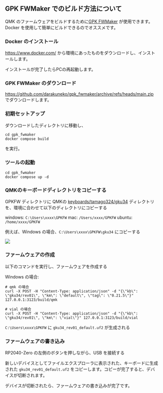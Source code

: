 ## GPK FWMaker でのビルド方法について

QMK のファームウェアをビルドするために[GPK FWMaker](https://github.com/darakuneko/gpk_fwmaker) が使用できます。
Docker を使用して簡単にビルドできるのでオススメです。

### Docker のインストール

https://www.docker.com/ から環境にあったものをダウンロードし、インストールします。

インストールが完了したらPCの再起動します。

### GPK FWMaker のダウンロード

https://github.com/darakuneko/gpk_fwmaker/archive/refs/heads/main.zip でダウンロードします。

### 初期セットアップ

ダウンロードしたディレクトリに移動し、

```
cd gpk_fwmaker
docker compose build
```

を実行。

### ツールの起動

```
cd gpk_fwmaker
docker compose up -d
```

### QMKのキーボードディレクトリをコピーする

GPKFW ディレクトリに QMKの [keyboards/tamago324/gku34](https://github.com/tamago324/qmk_firmware/tree/tamago324_v2/keyboards/tamago324/gku34) ディレクトリを、環境に合わせて以下のディレクトリにコピーする

windows: `C:\Users\xxxx\GPKFW`
mac: `/Users/xxxx/GPKFW`
ubuntu: `/home/xxxx/GPKFW`

例えば、Windows の場合、`C:\Users\xxxx\GPKFW\gku34` にコピーする

![](assets/1_10.png)

### ファームウェアの作成

以下のコマンドを実行し、ファームウェアを作成する

Windows の場合:

```
# qmk の場合
curl -X POST -H "Content-Type: application/json" -d "{\"kb\": \"gku34/rev01\", \"km\": \"default\", \"tag\": \"0.21.5\"}" 127.0.0.1:3123/build/qmk

# vial の場合
curl -X POST -H "Content-Type: application/json" -d "{\"kb\": \"gku34/rev01\", \"km\": \"vial\"}" 127.0.0.1:3123/build/vial
```

`C:\Users\xxxx\GPKFW` に `gku34_rev01_default.uf2` が生成される

### ファームウェアの書き込み

RP2040-Zero の左側のボタンを押しながら、USB を接続する

新しいデバイスとしてファイルエクスプローラに表示された、キーボードに生成された `gku34_rev01_default.uf2` をコピーします。コピーが完了すると、デバイスが切断されます。

デバイスが切断されたら、ファームウェアの書き込みが完了です。
